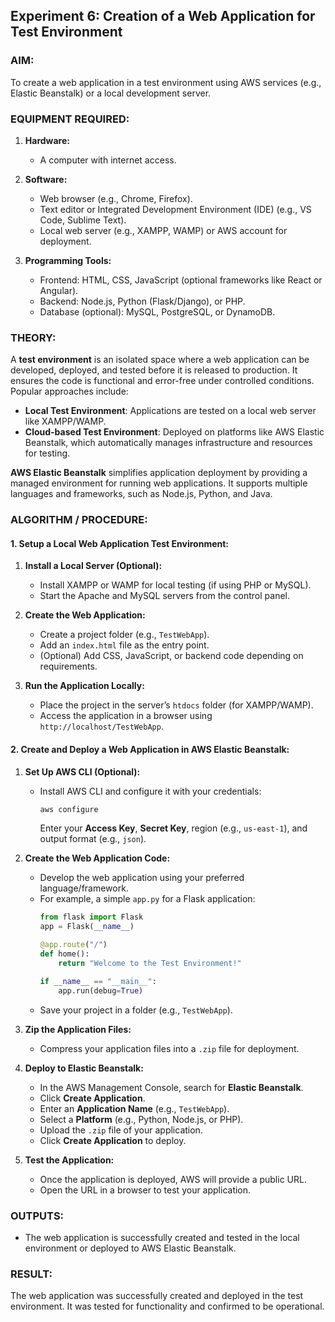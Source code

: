 ## **Experiment 6: Creation of a Web Application for Test Environment**



### **AIM:**
To create a web application in a test environment using AWS services (e.g., Elastic Beanstalk) or a local development server.



### **EQUIPMENT REQUIRED:**

1. **Hardware:**
   - A computer with internet access.

2. **Software:**
   - Web browser (e.g., Chrome, Firefox).
   - Text editor or Integrated Development Environment (IDE) (e.g., VS Code, Sublime Text).
   - Local web server (e.g., XAMPP, WAMP) or AWS account for deployment.

3. **Programming Tools:**
   - Frontend: HTML, CSS, JavaScript (optional frameworks like React or Angular).
   - Backend: Node.js, Python (Flask/Django), or PHP.
   - Database (optional): MySQL, PostgreSQL, or DynamoDB.



### **THEORY:**

A **test environment** is an isolated space where a web application can be developed, deployed, and tested before it is released to production. It ensures the code is functional and error-free under controlled conditions. Popular approaches include:

- **Local Test Environment**: Applications are tested on a local web server like XAMPP/WAMP.
- **Cloud-based Test Environment**: Deployed on platforms like AWS Elastic Beanstalk, which automatically manages infrastructure and resources for testing.

**AWS Elastic Beanstalk** simplifies application deployment by providing a managed environment for running web applications. It supports multiple languages and frameworks, such as Node.js, Python, and Java.



### **ALGORITHM / PROCEDURE:**

#### **1. Setup a Local Web Application Test Environment:**

1. **Install a Local Server (Optional):**
   - Install XAMPP or WAMP for local testing (if using PHP or MySQL).
   - Start the Apache and MySQL servers from the control panel.

2. **Create the Web Application:**
   - Create a project folder (e.g., `TestWebApp`).
   - Add an `index.html` file as the entry point.
   - (Optional) Add CSS, JavaScript, or backend code depending on requirements.

3. **Run the Application Locally:**
   - Place the project in the server’s `htdocs` folder (for XAMPP/WAMP).
   - Access the application in a browser using `http://localhost/TestWebApp`.



#### **2. Create and Deploy a Web Application in AWS Elastic Beanstalk:**

1. **Set Up AWS CLI (Optional):**
   - Install AWS CLI and configure it with your credentials:
     ```bash
     aws configure
     ```
     Enter your **Access Key**, **Secret Key**, region (e.g., `us-east-1`), and output format (e.g., `json`).

2. **Create the Web Application Code:**
   - Develop the web application using your preferred language/framework.
   - For example, a simple `app.py` for a Flask application:
     ```python
     from flask import Flask
     app = Flask(__name__)

     @app.route("/")
     def home():
         return "Welcome to the Test Environment!"

     if __name__ == "__main__":
         app.run(debug=True)
     ```
   - Save your project in a folder (e.g., `TestWebApp`).

3. **Zip the Application Files:**
   - Compress your application files into a `.zip` file for deployment.

4. **Deploy to Elastic Beanstalk:**
   - In the AWS Management Console, search for **Elastic Beanstalk**.
   - Click **Create Application**.
   - Enter an **Application Name** (e.g., `TestWebApp`).
   - Select a **Platform** (e.g., Python, Node.js, or PHP).
   - Upload the `.zip` file of your application.
   - Click **Create Application** to deploy.

5. **Test the Application:**
   - Once the application is deployed, AWS will provide a public URL.
   - Open the URL in a browser to test your application.



### **OUTPUTS:**

- The web application is successfully created and tested in the local environment or deployed to AWS Elastic Beanstalk.



### **RESULT:**

The web application was successfully created and deployed in the test environment. It was tested for functionality and confirmed to be operational.
